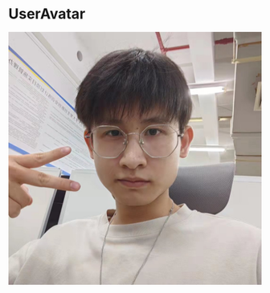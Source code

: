 # UserAvatar

![a84e8bfab208af77220fbea077be9e7](https://raw.githubusercontent.com/Logible/Image/main/note_image/a84e8bfab208af77220fbea077be9e7.jpg)
